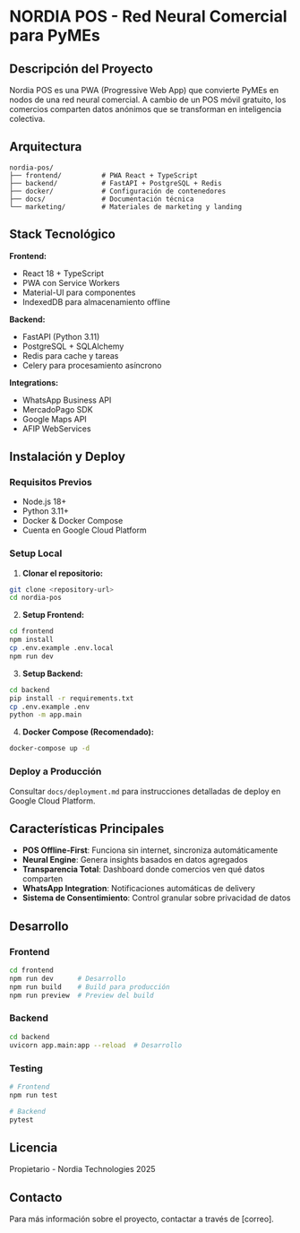 # NORDIA POS - Red Neural Comercial para PyMEs

## Descripción del Proyecto

Nordia POS es una PWA (Progressive Web App) que convierte PyMEs en nodos de una red neural comercial. A cambio de un POS móvil gratuito, los comercios comparten datos anónimos que se transforman en inteligencia colectiva.

## Arquitectura

```
nordia-pos/
├── frontend/          # PWA React + TypeScript
├── backend/           # FastAPI + PostgreSQL + Redis
├── docker/            # Configuración de contenedores
├── docs/              # Documentación técnica
└── marketing/         # Materiales de marketing y landing
```

## Stack Tecnológico

**Frontend:**
- React 18 + TypeScript
- PWA con Service Workers
- Material-UI para componentes
- IndexedDB para almacenamiento offline

**Backend:**
- FastAPI (Python 3.11)
- PostgreSQL + SQLAlchemy
- Redis para cache y tareas
- Celery para procesamiento asíncrono

**Integrations:**
- WhatsApp Business API
- MercadoPago SDK
- Google Maps API
- AFIP WebServices

## Instalación y Deploy

### Requisitos Previos
- Node.js 18+
- Python 3.11+
- Docker & Docker Compose
- Cuenta en Google Cloud Platform

### Setup Local

1. **Clonar el repositorio:**
```bash
git clone <repository-url>
cd nordia-pos
```

2. **Setup Frontend:**
```bash
cd frontend
npm install
cp .env.example .env.local
npm run dev
```

3. **Setup Backend:**
```bash
cd backend
pip install -r requirements.txt
cp .env.example .env
python -m app.main
```

4. **Docker Compose (Recomendado):**
```bash
docker-compose up -d
```

### Deploy a Producción

Consultar `docs/deployment.md` para instrucciones detalladas de deploy en Google Cloud Platform.

## Características Principales

- **POS Offline-First**: Funciona sin internet, sincroniza automáticamente
- **Neural Engine**: Genera insights basados en datos agregados
- **Transparencia Total**: Dashboard donde comercios ven qué datos comparten
- **WhatsApp Integration**: Notificaciones automáticas de delivery
- **Sistema de Consentimiento**: Control granular sobre privacidad de datos

## Desarrollo

### Frontend
```bash
cd frontend
npm run dev      # Desarrollo
npm run build    # Build para producción
npm run preview  # Preview del build
```

### Backend
```bash
cd backend
uvicorn app.main:app --reload  # Desarrollo
```

### Testing
```bash
# Frontend
npm run test

# Backend
pytest
```

## Licencia

Propietario - Nordia Technologies 2025

## Contacto

Para más información sobre el proyecto, contactar a través de [correo].
